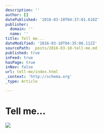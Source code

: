 ```yaml
---
description: ''
author: []
datePublished: '2016-03-10T04:37:01.610Z'
publisher:
  domain: ''
  name: ''
title: Tell me...
dateModified: '2016-03-10T04:35:06.112Z'
sourcePath: _posts/2016-03-10-tell-me.md
published: true
inFeed: true
hasPage: true
inNav: false
url: tell-me/index.html
_context: 'http://schema.org'
_type: Article

---
```

# Tell me...
![](https://the-grid-user-content.s3-us-west-2.amazonaws.com/91aca0f1-12ee-4eb4-87d5-96272ee32492.png)